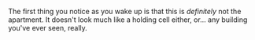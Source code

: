  The first thing you notice as you wake up is that this is *definitely* not the apartment. It doesn't look much like a holding cell either, or... any building you've ever seen, really.